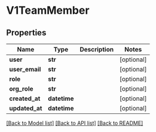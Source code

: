 # V1TeamMember


## Properties
Name | Type | Description | Notes
------------ | ------------- | ------------- | -------------
**user** | **str** |  | [optional] 
**user_email** | **str** |  | [optional] 
**role** | **str** |  | [optional] 
**org_role** | **str** |  | [optional] 
**created_at** | **datetime** |  | [optional] 
**updated_at** | **datetime** |  | [optional] 

[[Back to Model list]](../README.md#documentation-for-models) [[Back to API list]](../README.md#documentation-for-api-endpoints) [[Back to README]](../README.md)


